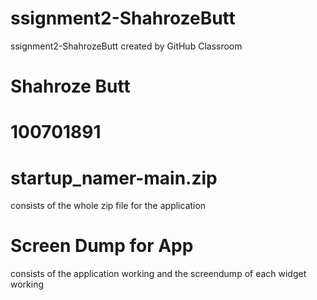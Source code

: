 # ssignment2-ShahrozeButt
ssignment2-ShahrozeButt created by GitHub Classroom
# Shahroze Butt 
# 100701891 
# startup_namer-main.zip 
consists of the whole zip file for the application 
# Screen Dump for App 
consists of the application working and the screendump of each widget working

